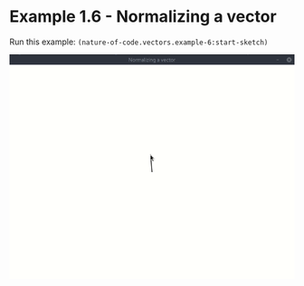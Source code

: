 # Example 1.6 - Normalizing a vector

Run this example: `(nature-of-code.vectors.example-6:start-sketch)`

![Example 1.6 - Normalizing a vector](screenshots/Example%201.6%20-%20Normalizing%20a%20vector.gif)